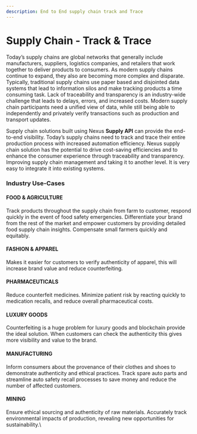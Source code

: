 ```yaml
---
description: End to End supply chain track and Trace
---
```


# Supply Chain - Track & Trace

Today’s supply chains are global networks that generally include manufacturers, suppliers, logistics companies, and retailers that work together to deliver products to consumers. As modern supply chains continue to expand, they also are becoming more complex and disparate. Typically, traditional supply chains use paper based and disjointed data systems that lead to information silos and make tracking products a time consuming task. Lack of traceability and transparency is an industry-wide challenge that leads to delays, errors, and increased costs. Modern supply chain participants need a unified view of data, while still being able to independently and privately verify transactions such as production and transport updates.

Supply chain solutions built using Nexus **Supply API** can provide the end-to-end visibility. Today’s supply chains need to track and trace their entire production process with increased automation efficiency. Nexus supply chain solution has the potential to drive cost-saving efficiencies and to enhance the consumer experience through traceability and transparency. Improving supply chain management and taking it to another level. It is very easy to integrate it into existing systems.

### Industry Use-Cases

#### FOOD & AGRICULTURE <a href="#food_and_agriculture" id="food_and_agriculture"></a>

Track products throughout the supply chain from farm to customer, respond quickly in the event of food safety emergencies. Differentiate your brand from the rest of the market and empower customers by providing detailed food supply chain insights. Compensate small farmers quickly and equitably.

#### FASHION & APPAREL

Makes it easier for customers to verify authenticity of apparel, this will increase brand value and reduce counterfeiting.&#x20;

#### PHARMACEUTICALS

Reduce counterfeit medicines. Minimize patient risk by reacting quickly to medication recalls, and reduce overall pharmaceutical costs.

#### LUXURY GOODS

Counterfeiting is a huge problem for luxury goods and blockchain provide the ideal solution. When customers can check the authenticity this gives more visibility and value to the brand.&#x20;

#### MANUFACTURING

Inform consumers about the provenance of their clothes and shoes to demonstrate authenticity and ethical practices. Track spare auto parts and streamline auto safety recall processes to save money and reduce the number of affected customers.

#### MINING <a href="#mining" id="mining"></a>

Ensure ethical sourcing and authenticity of raw materials. Accurately track environmental impacts of production, revealing new opportunities for sustainability.\


